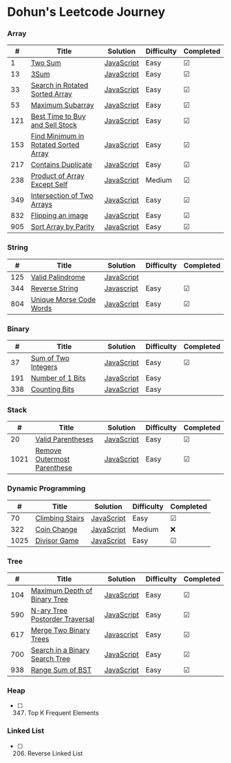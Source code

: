 # Dohun's Leetcode Journey

### Array
| # | Title | Solution | Difficulty |Completed|
|---| ----- | -------- | ---------- |-------- |
|1|[Two Sum](https://leetcode.com/problems/two-sum) | [JavaScript]()|Easy| &#9745;|
|13|[3Sum](https://leetcode.com/problems/3sum) | [JavaScript](./Array/3sum.md)|Easy|&#9745;|
|33|[Search in Rotated Sorted Array](https://leetcode.com/problems/search-in-rotated-sorted-array)|[JavaScript](./Array/search-in-rotate-sorted-array.md)|Easy|&#9745;|
|53|[Maximum Subarray](https://leetcode.com/problems/maximum-subarray) | [JavaScript](./Array/maximum-subarray.md)|Easy|&#9745;|
|121|[Best Time to Buy and Sell Stock](https://leetcode.com/problems/best-time-to-buy-and-sell-stock/)|[JavaScript](./Array/best-time-to-buy-and-sell-stock.md)|Easy|&#9745;|
|153|[Find Minimum in Rotated Sorted Array](https://leetcode.com/problems/find-minimum-in-rotated-sorted-array)|[JavaScript](./Array/find-minimum-in-rotated-sorted-array.md)|Easy|&#9745;|
|217|[Contains Duplicate](https://leetcode.com/problems/contains-duplicate)|[JavaScript](./Array/contains-duplicate)|Easy|&#9745;|
|238|[Product of Array Except Self](https://leetcode.com/problems/product-of-array-except-self)|[JavaScript](./Array/product-of-array-except-self.md)|Medium|&#9745;|
|349|[Intersection of Two Arrays](https://leetcode.com/problems/intersection-of-two-arrays/)|[JavaScript](./Array/intersection-of-two-arrays.js)|Easy|&#9745;|
|832|[Flipping an image](https://leetcode.com/problems/flipping-an-image)|[JavaScript](./Array/flipping-image.md)|Easy|&#9745;|
|905|[Sort Array by Parity](https://leetcode.com/problems/sort-array-by-parity)|[JavaScript](./Array/sort-array-by-parity.md)|Easy|&#9745;|

### String
| # | Title | Solution | Difficulty |Completed|
|---| ----- | -------- | ---------- |-------- |
|125|[Valid Palindrome](https://leetcode.com/problems/valid-palindrome)|[JavaScript]()| | |
|344|[Reverse String](https://leetcode.com/problems/reverse-string)|[Javascript](./String/reverse-string.js)|Easy|&#9745;|
|804|[Unique Morse Code Words](https://leetcode.com/problems/unique-morse-code-words)|[JavaScript](./String/unique-morse-code-words.js)|Easy |&#9745; |

### Binary
| # | Title | Solution | Difficulty |Completed|
|---| ----- | -------- | ---------- |-------- |
|37 |[Sum of Two Integers](https://leetcode.com/problems/sum-of-two-integers)|[JavaScript](./Binary/sum-of-two-integers.md)|Easy|&#9745;|
|191|[Number of 1 Bits]()|[JavaScript]() |Easy| |
|338|[Counting Bits]()|[JavaScript]() |Easy| |

### Stack
| # | Title | Solution | Difficulty |Completed|
|---| ----- | -------- | ---------- |-------- |
|20|[Valid Parentheses](https://leetcode.com/problems/valid-parentheses)|[JavaScript](./Stack/valid-parentheses.js)|Easy| &#9745;|
|1021|[Remove Outermost Parenthese](https://leetcode.com/problems/remove-outermost-parenthese)|[JavaScript](./Stack/remove-outermost-paretheses.js)|Easy|&#9745;|

### Dynamic Programming
| # | Title | Solution | Difficulty |Completed|
|---| ----- | -------- | ---------- |-------- |
|70|[Climbing Stairs](https://leetcode.com/problems/climbing-stairs)|[JavaScript](./Dynamic%20Programming/climbing-stairs.md)|Easy| &#9745;|
|322|[Coin Change](https://leetcode.com/problems/coin-change)|[JavaScript]()|Medium| ❌|
|1025|[Divisor Game](https://leetcode.com/problems/divisor-game/)|[JavaScript](./Dynamic%20Programming/divisor-game.js)|Easy|&#9745;|

### Tree
| # | Title | Solution | Difficulty |Completed|
|---| ----- | -------- | ---------- |-------- |
|104|[Maximum Depth of Binary Tree](https://leetcode.com/problems/maximum-depth-of-binary-tree/)|[JavaScript](./Tree/maximum-depth-of-binary-tree)|Easy|&#9745; |
|590|[N-ary Tree Postorder Traversal](https://leetcode.com/problems/n-ary-tree-postorder-traversal/)|[JavaScript](./Tree/n-ary-tree-postordre-traversal.js)|Easy|&#9745;|
|617|[Merge Two Binary Trees](https://leetcode.com/problems/merge-two-binary-trees/)|[Javascript](./Tree/merge-two-binary-trees.js)|Easy|&#9745;|
|700|[Search in a Binary Search Tree](https://leetcode.com/problems/search-in-a-binary-search-tree/)|[JavaScript](./Tree/search-in-a-binary-search-tree.js)|Easy|&#9745;|
|938|[Range Sum of BST](https://leetcode.com/problems/range-sum-of-bst/)|[JavaScript](./Tree/range-sum-of-bst.js)|Easy|&#9745; |

### Heap
- [ ] 347. Top K Frequent Elements

### Linked List
- [ ] 206. Reverse Linked List
